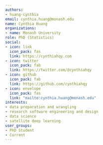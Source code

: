 ```yaml
---
authors:
- huang-cynthia
email: cynthia.huang@monash.edu
name: Cynthia Huang 
organizations:
- name: Monash University
role: PhD (Statistics)
social:
- icon: link
  icon_pack: fas
  link: https://cynthiahqy.com 
- icon: twitter
  icon_pack: fab
  link: https://twitter.com/@cynthiahqy
- icon: github
  icon_pack: fab
  link: https://github.com/cynthiahqy
- icon: envelope
  icon_pack: fas
  link: "mailto:cynthia.huang@monash.edu"
interests:
- data preparation and wrangling
- research software engineering and design
- data science 
- satellite deep learning 
user_groups:
- PhD Student
- Current
---
```

